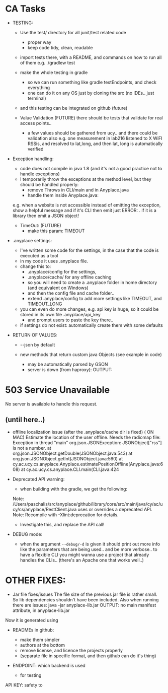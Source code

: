 # CA Tasks
* TESTING:
    - Use the test/ directory for all junit/test related code
        + proper way
        + keep code tidy, clean, readable
    - import tests there, with a README, and commands on how to run all of them
      e.g. ./gradlew test
    - make the whole testing in gradle
        - so we can run something like gradle testEndpoints,
          and check everything
        - one can do it on any OS just by cloning the src (no IDEs.. just terminal)
    - and this testing can be integrated on github (future)

    -  Value Validation (FUTURE)
    there should be tests that validate for real access points..
       * a few values should be gathered from ucy.. and there could be validation also
       e.g. one measurement in lab216 listened to X WiFI RSSis, and resolved to lat,long,
       and then lat, long is automatically verified


* Exception handling:
    - code does not compile in java 1.8 (and it's not a good practice not to handle exceptions)
    - I temporarily throw the exceptions at the method level,
      but they should be handled properly:
        - remove Throws in CLI/main and in Anyplace.java
        - handle them inside Anyplace.java:

    e.g. when a website is not accessible instead of emitting the exception, show a helpful message
    and if it's CLI then emit just ERROR: <error msg>.
    if it is a library then emit a JSON object!

    - TimeOut: (FUTURE)
        + make this param: TIMEOUT

* .anyplace settings:
    - I've written some code for the settings, in the case that the code is executed as a tool
    - in my code it uses .anyplace file.
    - change this to:
        + .anyplace/config for the settings,
        + .anyplace/cache/ for any offline caching
        + so you will need to create a .anyplace folder in home directory (and equivalent on Windows)
        + and then the config file and cache folder..
        + extend .anyplace/config to add more settings like TIMEOUT, and TIMEOUT_LONG
    - you can even do more changes, e.g. api key is huge, so it could be stored in its own file .anyplace/api_key
        + and prompt users to paste the key there..
    - if settings do not exist: automatically create them with some defaults

* RETURN OF VALUES:
    - --json by default
    - new methods that return custom java Objects (see example in code)
        + may be automatically parsed by GSON

        * server is down (from haproxy): OUTPUT:
<html><body><h1>503 Service Unavailable</h1>
No server is available to handle this request.
</body></html>

(until here..)
------------------


* offline localization issue (after the .anyplace/cache dir is fixed) ( ON MAC)
Estimate the location of the user offline. Needs the radiomap file:
Exception in thread "main" org.json.JSONException: JSONObject["rss"] is not a number.
        at org.json.JSONObject.getDouble(JSONObject.java:543)
        at org.json.JSONObject.getInt(JSONObject.java:560)
        at cy.ac.ucy.cs.anyplace.Anyplace.estimatePositionOffline(Anyplace.java:608)
        at cy.ac.ucy.cs.anyplace.CLI.main(CLI.java:424


* Deprecated API warning:
    - when building with the gradle, we get the following:

    Note: /Users/paschalis/src/anyplace/github/library/core/src/main/java/cy/ac/ucy/cs/anyplace/RestClient.java uses or overrides a deprecated API.
    Note: Recompile with -Xlint:deprecation for details.

    - Investigate this, and replace the API call!

* DEBUG mode:
    - when the argument `--debug/-d` is given it should print out more info
    like the parameters that are being used.. and be more verbose..
    to have a flexible CLI you might wanna use a project that already handles the CLIs..
    (there's an Apache one that works well..)

# OTHER FIXES:
* Jar file fixes/issues
    The file size of the previous jar file is rather small.
    So lib dependencies shouldn't have been included.
Also when running there are issues:
java -jar anyplace-lib.jar
OUTPUT:
no main manifest attribute, in anyplace-lib.jar

Now it is generated using


* READMEs in github:
    - make them simpler
    - authors at the bottom
    - remove license, and licence the projects properly
    - (separate file in specific format, and then github can do it's thing)


* ENDPOINT: which backend is used
    - for testing


API KEY: safety to
